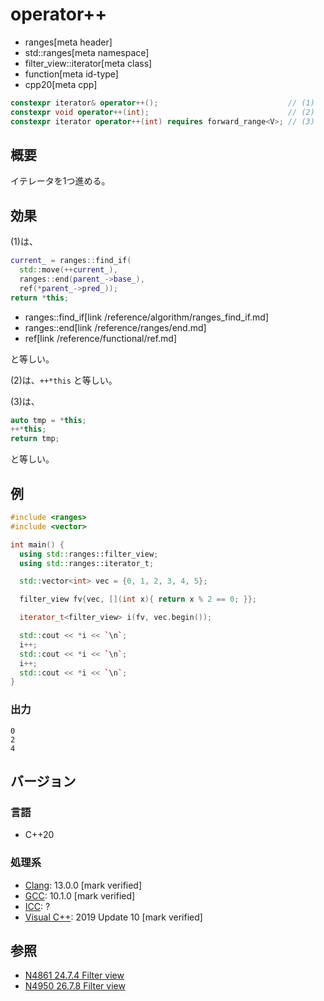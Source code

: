 # operator++
* ranges[meta header]
* std::ranges[meta namespace]
* filter_view::iterator[meta class]
* function[meta id-type]
* cpp20[meta cpp]

```cpp
constexpr iterator& operator++();                             // (1)
constexpr void operator++(int);                               // (2)
constexpr iterator operator++(int) requires forward_range<V>; // (3)
```

## 概要

イテレータを1つ進める。

## 効果

(1)は、

```cpp
current_ = ranges::find_if(
  std::move(++current_),
  ranges::end(parent_->base_),
  ref(*parent_->pred_));
return *this;
```
- ranges::find_if[link /reference/algorithm/ranges_find_if.md]
- ranges::end[link /reference/ranges/end.md]
- ref[link /reference/functional/ref.md]

と等しい。

(2)は、`++*this` と等しい。

(3)は、
```cpp
auto tmp = *this;
++*this;
return tmp;
```

と等しい。

## 例
```cpp example
#include <ranges>
#include <vector>

int main() {
  using std::ranges::filter_view;
  using std::ranges::iterator_t;

  std::vector<int> vec = {0, 1, 2, 3, 4, 5};

  filter_view fv{vec, [](int x){ return x % 2 == 0; }};

  iterator_t<filter_view> i(fv, vec.begin());

  std::cout << *i << `\n`;
  i++;
  std::cout << *i << `\n`;
  i++;
  std::cout << *i << `\n`;
}
```

### 出力
```
0
2
4
```

## バージョン
### 言語
- C++20

### 処理系
- [Clang](/implementation.md#clang): 13.0.0 [mark verified]
- [GCC](/implementation.md#gcc): 10.1.0 [mark verified]
- [ICC](/implementation.md#icc): ?
- [Visual C++](/implementation.md#visual_cpp): 2019 Update 10 [mark verified]

## 参照
- [N4861 24.7.4 Filter view](https://timsong-cpp.github.io/cppwp/n4861/range.filter)
- [N4950 26.7.8 Filter view](https://timsong-cpp.github.io/cppwp/n4950/range.filter)
